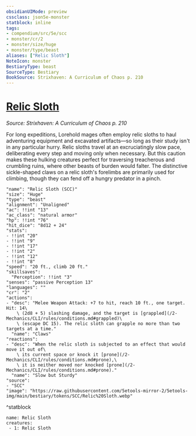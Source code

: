 ```yaml
---
obsidianUIMode: preview
cssclass: json5e-monster
statblock: inline
tags:
- compendium/src/5e/scc
- monster/cr/2
- monster/size/huge
- monster/type/beast
aliases: ["Relic Sloth"]
NoteIcon: monster
BestiaryType: beast
SourceType: Bestiary
BookSource: Strixhaven: A Curriculum of Chaos p. 210
---
```

# [Relic Sloth](2-Mechanics\CLI\bestiary\beast/relic-sloth-scc.md)
*Source: Strixhaven: A Curriculum of Chaos p. 210*  

For long expeditions, Lorehold mages often employ relic sloths to haul adventuring equipment and excavated artifacts—so long as their study isn't in any particular hurry. Relic sloths travel at an excruciatingly slow pace, deliberating every step and moving only when necessary. But this caution makes these hulking creatures perfect for traversing treacherous and crumbling ruins, where other beasts of burden would falter. The distinctive sickle-shaped claws on a relic sloth's forelimbs are primarily used for climbing, though they can fend off a hungry predator in a pinch.

```statblock
"name": "Relic Sloth (SCC)"
"size": "Huge"
"type": "beast"
"alignment": "Unaligned"
"ac": !!int "13"
"ac_class": "natural armor"
"hp": !!int "76"
"hit_dice": "8d12 + 24"
"stats":
- !!int "20"
- !!int "9"
- !!int "17"
- !!int "2"
- !!int "12"
- !!int "8"
"speed": "20 ft., climb 20 ft."
"skillsaves":
  "Perception": !!int "3"
"senses": "passive Perception 13"
"languages": ""
"cr": "2"
"actions":
- "desc": "Melee Weapon Attack: +7 to hit, reach 10 ft., one target. Hit: 14\
    \ (2d8 + 5) slashing damage, and the target is [grappled](/2-Mechanics/CLI/rules/conditions.md#grappled)\
    \ (escape DC 15). The relic sloth can grapple no more than two targets at a time."
  "name": "Claws"
"reactions":
- "desc": "When the relic sloth is subjected to an effect that would move it out of\
    \ its current space or knock it [prone](/2-Mechanics/CLI/rules/conditions.md#prone),\
    \ it is neither moved nor knocked [prone](/2-Mechanics/CLI/rules/conditions.md#prone)."
  "name": "Slow but Sturdy"
"source":
- "SCC"
"image": "https://raw.githubusercontent.com/5etools-mirror-2/5etools-img/main/bestiary/tokens/SCC/Relic%20Sloth.webp"
```
^statblock

```encounter-table
name: Relic Sloth
creatures:
 - 1: Relic Sloth
```